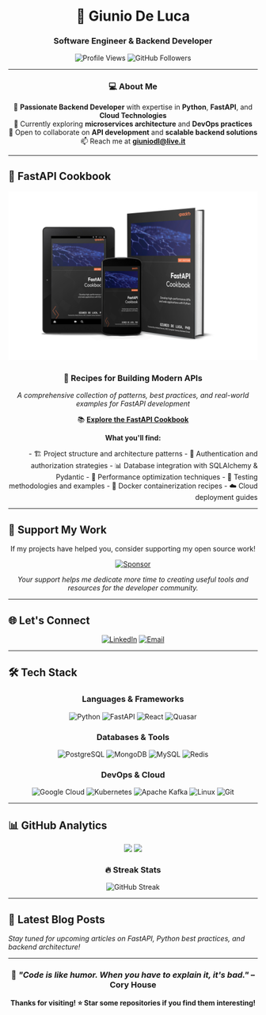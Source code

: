 <div align="center">

# 🚀 Giunio De Luca
### Software Engineer & Backend Developer

<p>
  <img src="https://komarev.com/ghpvc/?username=giunio-prc&label=Profile%20views&color=blueviolet&style=flat-square" alt="Profile Views" />
  <img src="https://img.shields.io/github/followers/giunio-prc?label=Followers&style=flat-square&color=blue" alt="GitHub Followers" />
</p>

---

### 💻 About Me

🎯 **Passionate Backend Developer** with expertise in **Python**, **FastAPI**, and **Cloud Technologies**  
🌱 Currently exploring **microservices architecture** and **DevOps practices**  
🤝 Open to collaborate on **API development** and **scalable backend solutions**  
📫 Reach me at **giuniodl@live.it**

</div>

---

## 📖 FastAPI Cookbook

<div align="center">

<img src="./fastapi-cookbook-banner.jpg" alt="FastAPI Cookbook" width="600" />

### 🍳 Recipes for Building Modern APIs

*A comprehensive collection of patterns, best practices, and real-world examples for FastAPI development*

📚 **[Explore the FastAPI Cookbook](https://a.co/d/8z2Thwm)**

**What you'll find:**
<div align="right">
- 🏗️ Project structure and architecture patterns
- 🔐 Authentication and authorization strategies  
- 📊 Database integration with SQLAlchemy & Pydantic
- 🚀 Performance optimization techniques
- 🧪 Testing methodologies and examples
- 🐳 Docker containerization recipes
- ☁️ Cloud deployment guides
</div>
</div>

---

## 💝 Support My Work

<div align="center">

If my projects have helped you, consider supporting my open source work!

[![Sponsor](https://img.shields.io/badge/Sponsor-❤️-ff69b4?style=for-the-badge)](https://github.com/sponsors/giunio-prc)

*Your support helps me dedicate more time to creating useful tools and resources for the developer community.*

</div>

---

## 🌐 Let's Connect

<div align="center">

[![LinkedIn](https://img.shields.io/badge/LinkedIn-0077B5?style=for-the-badge&logo=linkedin&logoColor=white)](https://linkedin.com/in/giunio-de-luca)
[![Email](https://img.shields.io/badge/Email-D14836?style=for-the-badge&logo=gmail&logoColor=white)](mailto:giuniodl@live.it)

</div>

---

## 🛠️ Tech Stack

<div align="center">

### Languages & Frameworks
![Python](https://img.shields.io/badge/Python-3776AB?style=for-the-badge&logo=python&logoColor=white)
![FastAPI](https://img.shields.io/badge/FastAPI-009688?style=for-the-badge&logo=fastapi&logoColor=white)
![React](https://img.shields.io/badge/React-20232A?style=for-the-badge&logo=react&logoColor=61DAFB)
![Quasar](https://img.shields.io/badge/Quasar-16B7FB?style=for-the-badge&logo=quasar&logoColor=white)

### Databases & Tools  
![PostgreSQL](https://img.shields.io/badge/PostgreSQL-336791?style=for-the-badge&logo=postgresql&logoColor=white)
![MongoDB](https://img.shields.io/badge/MongoDB-47A248?style=for-the-badge&logo=mongodb&logoColor=white)
![MySQL](https://img.shields.io/badge/MySQL-4479A1?style=for-the-badge&logo=mysql&logoColor=white)
![Redis](https://img.shields.io/badge/Redis-DC382D?style=for-the-badge&logo=redis&logoColor=white)

### DevOps & Cloud
![Google Cloud](https://img.shields.io/badge/Google_Cloud-4285F4?style=for-the-badge&logo=google-cloud&logoColor=white)
![Kubernetes](https://img.shields.io/badge/Kubernetes-326CE5?style=for-the-badge&logo=kubernetes&logoColor=white)
![Apache Kafka](https://img.shields.io/badge/Apache_Kafka-231F20?style=for-the-badge&logo=apache-kafka&logoColor=white)
![Linux](https://img.shields.io/badge/Linux-FCC624?style=for-the-badge&logo=linux&logoColor=black)
![Git](https://img.shields.io/badge/Git-F05032?style=for-the-badge&logo=git&logoColor=white)

</div>

---

## 📊 GitHub Analytics

<div align="center">

<img height="180em" src="https://github-readme-stats-sigma-five.vercel.app/api?username=giunio-prc&show_icons=true&theme=tokyonight&include_all_commits=true&count_private=true"/>
<img height="180em" src="https://github-readme-stats-sigma-five.vercel.app/api/top-langs/?username=giunio-prc&layout=compact&langs_count=8&theme=tokyonight"/>

</div>

<div align="center">

### 🔥 Streak Stats
![GitHub Streak](https://streak-stats.demolab.com?user=giunio-prc&theme=tokyonight&hide_border=true)

</div>

---

## 📝 Latest Blog Posts

<!-- BLOG-POST-LIST:START -->
<!-- BLOG-POST-LIST:END -->

*Stay tuned for upcoming articles on FastAPI, Python best practices, and backend architecture!*

---

<div align="center">

### 🎯 *"Code is like humor. When you have to explain it, it's bad."* – Cory House

**Thanks for visiting! ⭐ Star some repositories if you find them interesting!**

</div>
